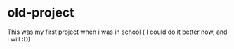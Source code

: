 # old-project
This was my first project when i was in school ( I could do it better now, and i will :D)
